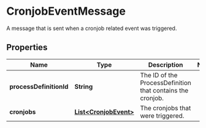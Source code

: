 

# CronjobEventMessage

A message that is sent when a cronjob related event was triggered.
## Properties

Name | Type | Description | Notes
------------ | ------------- | ------------- | -------------
**processDefinitionId** | **String** | The ID of the ProcessDefinition that contains the cronjob. | 
**cronjobs** | [**List&lt;CronjobEvent&gt;**](CronjobEvent.md) | The cronjobs that were triggered. | 



